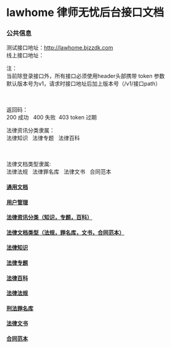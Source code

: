 # lawhome 律师无忧后台接口文档

### 公共信息
<p>测试接口地址：<a href="http://lawhome.bjzzdk.com/">http://lawhome.bjzzdk.com</a><br>
线上接口地址：</p>
<p>注：<br>
当前除登录接口外，所有接口必须使用header头部携带&nbsp;token&nbsp;参数<br>
默认版本号为v1，请求时接口地址后加上版本号（/v1/接口path）</p>
<p><br data-tomark-pass=""><br>
返回码：<br>
200 成功&nbsp; &nbsp;400 失败&nbsp; 403 token 过期</p>
<p>法律资讯分类隶属：<br>
法律知识&nbsp; &nbsp;法律专题&nbsp; &nbsp;法律百科</p>
<p><br data-tomark-pass=""><br>
法律文档类型隶属:<br>
法律法规&nbsp; &nbsp;法律罪名库&nbsp; &nbsp;法律文书&nbsp; &nbsp;合同范本</p>

#### [通用文档](https://github.com/devilkun/lawhome/blob/master/common.md)

#### [用户管理](https://github.com/devilkun/lawhome/blob/master/manage.md)

#### [法律资讯分类（知识，专题，百科）](https://github.com/devilkun/lawhome/blob/master/category.md)

#### [法律文档类型（法规，罪名库，文书，合同范本）](https://github.com/devilkun/lawhome/blob/master/type.md)

#### [法律知识](https://github.com/devilkun/lawhome/blob/master/knowledge.md)

#### [法律专题](https://github.com/devilkun/lawhome/blob/master/subject.md)

#### [法律百科](https://github.com/devilkun/lawhome/blob/master/encyclopedia.md)

#### [法律法规](https://github.com/devilkun/lawhome/blob/master/regulation.md)

#### [刑法罪名库](https://github.com/devilkun/lawhome/blob/master/crime.md)

#### [法律文书](https://github.com/devilkun/lawhome/blob/master/instrument.md)

#### [合同范本](https://github.com/devilkun/lawhome/blob/master/contract.md)
